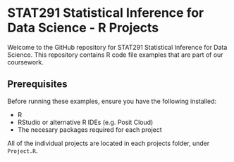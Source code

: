 # STAT291 Statistical Inference for Data Science - R Projects

Welcome to the GitHub repository for STAT291 Statistical Inference for Data Science. This repository contains R code file examples that are part of our coursework.

## Prerequisites

Before running these examples, ensure you have the following installed:
- R
- RStudio or alternative R IDEs (e.g. Posit Cloud)
- The necesary packages required for each project

All of the individual projects are located in each projects folder, under `Project.R`. 
